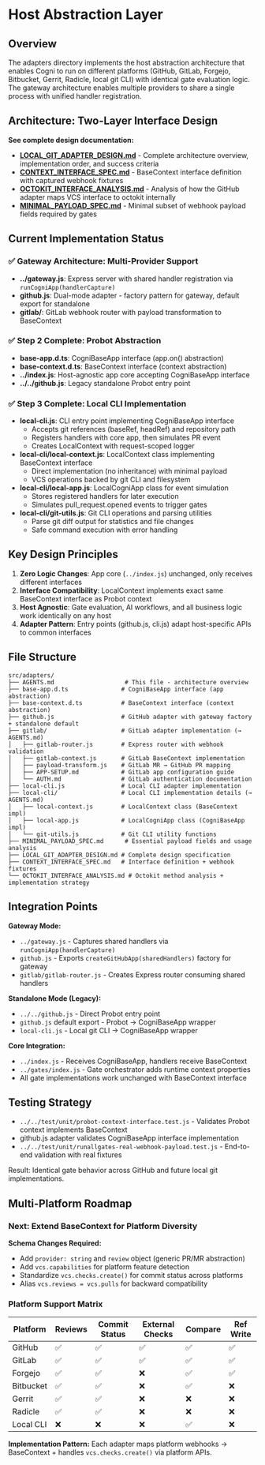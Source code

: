 # Host Abstraction Layer

## Overview
The adapters directory implements the host abstraction architecture that enables Cogni to run on different platforms (GitHub, GitLab, Forgejo, Bitbucket, Gerrit, Radicle, local git CLI) with identical gate evaluation logic. The gateway architecture enables multiple providers to share a single process with unified handler registration.

## Architecture: Two-Layer Interface Design

**See complete design documentation:**
- **[LOCAL_GIT_ADAPTER_DESIGN.md](./LOCAL_GIT_ADAPTER_DESIGN.md)** - Complete architecture overview, implementation order, and success criteria
- **[CONTEXT_INTERFACE_SPEC.md](./CONTEXT_INTERFACE_SPEC.md)** - BaseContext interface definition with captured webhook fixtures  
- **[OCTOKIT_INTERFACE_ANALYSIS.md](./OCTOKIT_INTERFACE_ANALYSIS.md)** - Analysis of how the GitHub adapter maps VCS interface to octokit internally
- **[MINIMAL_PAYLOAD_SPEC.md](./MINIMAL_PAYLOAD_SPEC.md)** - Minimal subset of webhook payload fields required by gates

## Current Implementation Status

### ✅ Gateway Architecture: Multi-Provider Support
- **../gateway.js**: Express server with shared handler registration via `runCogniApp(handlerCapture)`
- **github.js**: Dual-mode adapter - factory pattern for gateway, default export for standalone
- **gitlab/**: GitLab webhook router with payload transformation to BaseContext

### ✅ Step 2 Complete: Probot Abstraction
- **base-app.d.ts**: CogniBaseApp interface (app.on() abstraction)
- **base-context.d.ts**: BaseContext interface (context abstraction) 
- **../index.js**: Host-agnostic app core accepting CogniBaseApp interface
- **../../github.js**: Legacy standalone Probot entry point

### ✅ Step 3 Complete: Local CLI Implementation  
- **local-cli.js**: CLI entry point implementing CogniBaseApp interface
  - Accepts git references (baseRef, headRef) and repository path
  - Registers handlers with core app, then simulates PR event
  - Creates LocalContext with request-scoped logger
- **local-cli/local-context.js**: LocalContext class implementing BaseContext interface
  - Direct implementation (no inheritance) with minimal payload
  - VCS operations backed by git CLI and filesystem
- **local-cli/local-app.js**: LocalCogniApp class for event simulation
  - Stores registered handlers for later execution
  - Simulates pull_request.opened events to trigger gates
- **local-cli/git-utils.js**: Git CLI operations and parsing utilities
  - Parse git diff output for statistics and file changes
  - Safe command execution with error handling

## Key Design Principles

1. **Zero Logic Changes**: App core (`../index.js`) unchanged, only receives different interfaces
2. **Interface Compatibility**: LocalContext implements exact same BaseContext interface as Probot context
3. **Host Agnostic**: Gate evaluation, AI workflows, and all business logic work identically on any host
4. **Adapter Pattern**: Entry points (github.js, cli.js) adapt host-specific APIs to common interfaces

## File Structure
```
src/adapters/
├── AGENTS.md                    # This file - architecture overview
├── base-app.d.ts               # CogniBaseApp interface (app abstraction)
├── base-context.d.ts           # BaseContext interface (context abstraction)
├── github.js                   # GitHub adapter with gateway factory + standalone default
├── gitlab/                     # GitLab adapter implementation (→ AGENTS.md)
│   ├── gitlab-router.js        # Express router with webhook validation
│   ├── gitlab-context.js       # GitLab BaseContext implementation
│   ├── payload-transform.js    # GitLab MR → GitHub PR mapping
│   ├── APP-SETUP.md            # GitLab app configuration guide
│   └── AUTH.md                 # GitLab authentication documentation
├── local-cli.js                # Local CLI adapter implementation
├── local-cli/                  # Local CLI implementation details (→ AGENTS.md)
│   ├── local-context.js        # LocalContext class (BaseContext impl)
│   ├── local-app.js            # LocalCogniApp class (CogniBaseApp impl)
│   └── git-utils.js            # Git CLI utility functions
├── MINIMAL_PAYLOAD_SPEC.md      # Essential payload fields and usage analysis
├── LOCAL_GIT_ADAPTER_DESIGN.md # Complete design specification
├── CONTEXT_INTERFACE_SPEC.md   # Interface definition + webhook fixtures  
└── OCTOKIT_INTERFACE_ANALYSIS.md # Octokit method analysis + implementation strategy
```

## Integration Points

**Gateway Mode:**
- `../gateway.js` - Captures shared handlers via `runCogniApp(handlerCapture)`
- `github.js` - Exports `createGitHubApp(sharedHandlers)` factory for gateway
- `gitlab/gitlab-router.js` - Creates Express router consuming shared handlers

**Standalone Mode (Legacy):**
- `../../github.js` - Direct Probot entry point
- `github.js` default export - Probot → CogniBaseApp wrapper  
- `local-cli.js` - Local git CLI → CogniBaseApp wrapper

**Core Integration:**
- `../index.js` - Receives CogniBaseApp, handlers receive BaseContext
- `../gates/index.js` - Gate orchestrator adds runtime context properties
- All gate implementations work unchanged with BaseContext interface

## Testing Strategy
- `../../test/unit/probot-context-interface.test.js` - Validates Probot context implements BaseContext
- github.js adapter validates CogniBaseApp interface implementation  
- `../../test/unit/runallgates-real-webhook-payload.test.js` - End-to-end validation with real fixtures

Result: Identical gate behavior across GitHub and future local git implementations.

## Multi-Platform Roadmap

### Next: Extend BaseContext for Platform Diversity
**Schema Changes Required:**
- Add `provider: string` and `review` object (generic PR/MR abstraction)
- Add `vcs.capabilities` for platform feature detection  
- Standardize `vcs.checks.create()` for commit status across platforms
- Alias `vcs.reviews = vcs.pulls` for backward compatibility

### Platform Support Matrix
| Platform | Reviews | Commit Status | External Checks | Compare | Ref Write |
|----------|---------|---------------|-----------------|---------|-----------|
| GitHub   | ✅      | ✅             | ✅              | ✅       | ✅        |
| GitLab   | ✅      | ✅             | ✅              | ✅       | ✅        |
| Forgejo  | ✅      | ✅             | ❌              | ✅       | ✅        |
| Bitbucket| ✅      | ✅             | ❌              | ✅       | ❌        |
| Gerrit   | ✅      | ✅             | ❌              | ❌       | ❌        |
| Radicle  | ✅      | ✅             | ❌              | ❌       | ❌        |
| Local CLI| ❌      | ❌             | ❌              | ✅       | ❌        |

**Implementation Pattern:** Each adapter maps platform webhooks → BaseContext + handles `vcs.checks.create()` via platform APIs.